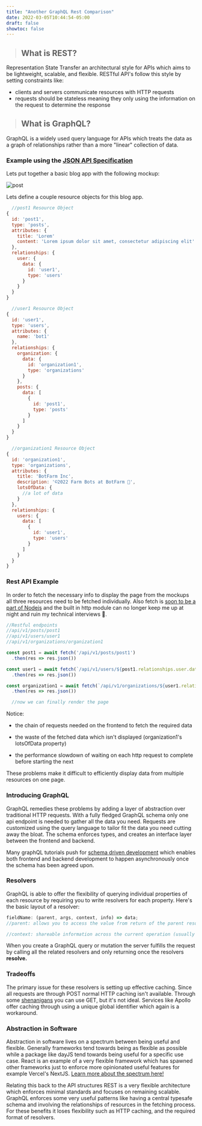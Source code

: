 ```yaml
---
title: "Another GraphQL Rest Comparison"
date: 2022-03-05T10:44:54-05:00
draft: false
showtoc: false
---
```


> ## What is REST?
Representation State Transfer an architectural style for APIs which aims to be lightweight, scalable, and flexible. RESTful API's follow this style by setting constraints like:
* clients and servers communicate resources with HTTP requests
* requests should be stateless meaning they only using the information on the request to determine the response
> ## What is GraphQL?
GraphQL is a widely used query language for APIs which treats the data as a graph of relationships rather than a more "linear" collection of data. 

### Example using the [JSON API Specification](https://jsonapi.org/)
Lets put together a basic blog app with the following mockup:

![post](https://climapp.nyc3.digitaloceanspaces.com/OtherImages/post.jpg)


Lets define a couple resource objects for this blog app. 
```js
  //post1 Resource Object
{
  id: 'post1',
  type: 'posts',
  attributes: {
    title: 'Lorem'
    content: 'Lorem ipsum dolor sit amet, consectetur adipiscing elit'
  },
  relationships: {
    user: {
      data: {
        id: 'user1',
        type: 'users'
      }
    }
  }
}

  //user1 Resource Object
{
  id: 'user1',
  type: 'users',
  attributes: {
    name: 'bot1'
  },
  relationships: {
    organization: {
      data: {
        id: 'organization1',
        type: 'organizations'
      }
    },
    posts: {
      data: [
        {
          id: 'post1',
          type: 'posts'
        }
      ]
    }
  }
}

  //organization1 Resource Object
{
  id: 'organization1',
  type: 'organizations',
  attributes: {
    title: 'BotFarm Inc',
    description: '©2022 Farm Bots at BotFarm 🤠',
    lotsOfData: {
      //a lot of data
    }
  },
  relationships: {
    users: {
      data: [
        {
          id: 'user1',
          type: 'users'
        }
      ]
    }
  }
}
```
### Rest API Example 
In order to fetch the necessary info to display the page from the mockups all three resources need to be fetched individually. Also fetch is [soon to be a part of Nodejs](https://news.ycombinator.com/item?id=30161626) and the built in http module can no longer keep me up at night and ruin my technical interviews 🙏.
```ts
//Restful endpoints
//api/v1/posts/post1
//api/v1/users/user1
//api/v1/organizations/organization1

const post1 = await fetch('/api/v1/posts/post1')
  .then(res => res.json())

const user1 = await fetch(`/api/v1/users/${post1.relationships.user.data.id}`)
  .then(res => res.json())

const organization1 = await fetch(`/api/v1/organizations/${user1.relationships.organization.data.id}`)
  .then(res => res.json())

  //now we can finally render the page
```
Notice:
* the chain of requests needed on the frontend to fetch the required data 
  
* the waste of the fetched data which isn't displayed (organization1's lotsOfData property)

* the performance slowdown of waiting on each http request to complete before starting the next

These problems make it difficult to efficiently display data from multiple resources on one page.

### Introducing GraphQL
GraphQL remedies these problems by adding a layer of abstraction over traditional HTTP requests. With a fully fledged GraphQL schema only one api endpoint is needed to gather all the data you need. Requests are customized using the query language to tailor fit the data you need cutting away the bloat. The schema enforces types, and creates an interface layer between the frontend and backend.

Many graphQL tutorials push for [schema driven development](https://blog.logrocket.com/code-first-vs-schema-first-development-graphql/) which enables both frontend and backend development to happen asynchronously once the schema has been agreed upon. 

### Resolvers
GraphQL is able to offer the flexibility of querying individual properties of each resource by requiring you to write resolvers for each property. Here's the basic layout of a resolver:

```js
fieldName: (parent, args, context, info) => data;
//parent: allows you to access the value from return of the parent resources resolver

//context: shareable information across the current operation (usually authentication for reads and writes)
```

When you create a GraphQL query or mutation the server fulfills the request by calling all the related resolvers and only returning once the resolvers **resolve.** 

### Tradeoffs
 
 The primary issue for these resolvers is setting up effective caching. Since all requests are through POST normal HTTP caching isn't available. Through some [shenanigans](https://blog.logrocket.com/http-caching-graphql/) you can use GET, but it's not ideal. Services like Apollo offer caching through using a unique global identifier which again is a workaround. 

### Abstraction in Software

Abstraction in software lives on a spectrum between being useful and flexible. Generally frameworks tend towards being as flexible as possible while a package like dayJS tend towards being useful for a specific use case. React is an example of a very flexible framework which has spawned other frameworks just to enforce more opinionated useful features for example Vercel's NextJS. [Learn more about the spectrum here!](https://youtu.be/mVVNJKv9esE)

Relating this back to the API structures REST is a very flexible architecture which enforces minimal standards and focuses on remaining scalable. GraphQL enforces some very useful patterns like having a central typesafe schema and involving the relationships of resources in the fetching process. For these benefits it loses flexibility such as HTTP caching, and the required format of resolvers.

